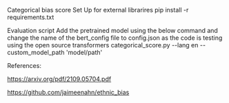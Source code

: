 Categorical bias score
Set Up for external librarires
pip install -r requirements.txt

Evaluation script
Add the pretrained model using the below command and change the name of the bert_config file to config.json as the code is testing using the open source transformers
categorical_score.py --lang en --custom_model_path 'model/path'

References:

https://arxiv.org/pdf/2109.05704.pdf

https://github.com/jaimeenahn/ethnic_bias
